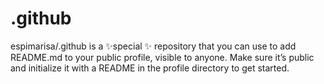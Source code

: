 # .github
espimarisa/.github is a ✨special ✨ repository that you can use to add README.md to your public profile, visible to anyone. Make sure it’s public and initialize it with a README in the profile directory to get started.
